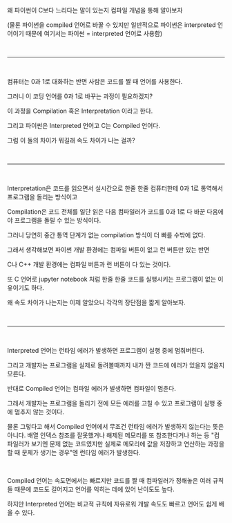 왜 파이썬이 C보다 느리다는 말이 있는지 컴파일 개념을 통해 알아보자            

(물론 파이썬을 compiled 언어로 바꿀 수 있지만 일반적으로 파이썬은 interpreted 언어이기 때문에 여기서는 파이썬 = interpreted 언어로 사용함)          

​                               

------------------

​                       

컴퓨터는 0과 1로 대화하는 반면 사람은 코드를 짤 때 언어를 사용한다.          

그러니 이 코딩 언어를 0과 1로 바꾸는 과정이 필요하겠지?         

이 과정을 Compilation 혹은 Interpretation 이라고 한다.           

그리고 파이썬은 Interpreted 언어고 C는 Compiled 언어다.        

그럼 이 둘의 차이가 뭐길래 속도 차이가 나는 걸까?            

​           

--------------------------------

​              

Interpretation은 코드를 읽으면서 실시간으로 한줄 한줄 컴퓨터한테 0과 1로 통역해서 프로그램을 돌리는 방식이고                           

Compilation은 코드 전체를 일단 읽은 다음 컴파일러가 코드를 0과 1로 다 바꾼 다음에야 프로그램을 돌릴 수 있는 방식이다.        

그러니 당연히 중간 통역 단계가 없는 compilation 방식이 더 빠를 수밖에 없다.       

그래서 생각해보면 파이썬 개발 환경에는 컴파일 버튼이 없고 런 버튼만 있는 반면          

C나 C++ 개발 환경에는 컴파일 버튼과 런 버튼이 다 있는 것이다.         

또 C 언어로 jupyter notebook 처럼 한줄 한줄 코드를 실행시키는 프로그램이 없는 이유이기도 하다.        

왜 속도 차이가 나는지는 이제 알았으니 각각의 장단점을 짧게 알아보자.        

​           

***

​                 

Interpreted 언어는 런타임 에러가 발생하면 프로그램이 실행 중에 멈춰버린다.         

그리고 개발자는 프로그램을 실제로 돌려볼때까지 내가 짠 코드에 에러가 있을지 없을지 모른다.         

반대로 Compiled 언어는 컴파일 에러가 발생하면 컴파일이 멈춘다.        

그래서 개발자는 프로그램을 돌리기 전에 모든 에러를 고칠 수 있고 프로그램이 실행 중에 멈추지 않는 것이다.        

물론 그렇다고 해서 Compiled 언어에서 무조건 런타임 에러가 발생하지 않는다는 뜻은 아니다. 배열 인덱스 참조를 잘못했거나 해제된 메모리를 또 참조한다거나 하는 등 "컴파일러가 보기엔 문제 없는 코드였지만 실제로 메모리에 값을 저장하고 연산하는 과정을 할 때 문제가 생기는 경우"엔 런타임 에러가 발생한다.        

​                

Compiled 언어는 속도면에서는 빠르지만 코드를 짤 때 컴파일러가 정해놓은 여러 규칙들 때문에 코드도 길어지고 언어를 익히는 데에 있어 난이도도 높다.          

하지만 Interpreted 언어는 비교적 규칙에 자유로워 개발 속도도 빠르고 언어도 쉽게 배울 수 있다.         